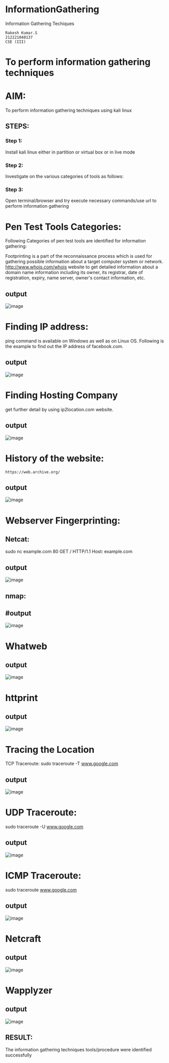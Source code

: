 # InformationGathering
Information Gathering Techiques
```
Rakesh Kumar.S
212221040137
CSE (III)
```
# To perform information gathering techniques

# AIM:

To perform information gathering techniques using kali linux 

## STEPS:

### Step 1:

Install kali linux either in partition or virtual box or in live mode

### Step 2:

Investigate on the various categories of tools as follows:

### Step 3:
Open terminal/browser and try execute necessary commands/use url to perform information gathering

# Pen Test Tools Categories:  

Following Categories of pen test tools are identified for information gathering:

Footprinting is a part of the reconnaissance process which is used for gathering possible information about a target computer system or network.
http://www.whois.com/whois website to get detailed information about a domain name information including its owner, its registrar, date of registration, expiry, name server, owner's contact information, etc.

## output

![image](https://github.com/Rakesh2k23/InformationGathering/assets/141472158/bc2f096c-5019-4539-b58d-70374c2bd538)


# Finding IP address:
ping command is available on Windows as well as on Linux OS. Following is the example to find out the IP address of facebook.com.
## output

![image](https://github.com/Rakesh2k23/InformationGathering/assets/141472158/99b4b518-e723-4228-b7e8-fa84b3ea1e94)


# Finding Hosting Company
get further detail by using ip2location.com website.
## output

![image](https://github.com/Rakesh2k23/InformationGathering/assets/141472158/49214f31-22cd-423d-9f51-2b46cb5e1c1f)


# History of the website:
```
https://web.archive.org/
```
## output

![image](https://github.com/Rakesh2k23/InformationGathering/assets/141472158/541a42e9-02ff-47fa-ac2d-a9ed91ca492a)


# Webserver Fingerprinting:

## Netcat:
sudo nc example.com 80
GET / HTTP/1.1
Host: example.com
## output

![image](https://github.com/Rakesh2k23/InformationGathering/assets/141472158/2d1cb00c-5bd4-4d66-8956-a6301dacd0ae)


## nmap:
## #output

![image](https://github.com/Rakesh2k23/InformationGathering/assets/141472158/fb840480-094a-4101-afff-122ccfdd23d7)



# Whatweb
## output

  ![image](https://github.com/Rakesh2k23/InformationGathering/assets/141472158/509e35ed-fd7f-4483-b0f6-281d7b6e4314)



# httprint
## output

![image](https://github.com/Rakesh2k23/InformationGathering/assets/141472158/b6968d8d-31ad-49a6-b566-a8a23dde04fe)


# Tracing the Location
TCP Traceroute:
sudo traceroute -T www.google.com
## output

![image](https://github.com/Rakesh2k23/InformationGathering/assets/141472158/17bc20e8-8319-4fd9-9937-ad9c45cb9730)


# UDP Traceroute:
sudo traceroute -U www.google.com
## output

![image](https://github.com/Rakesh2k23/InformationGathering/assets/141472158/6e37892b-332a-4153-a2a5-6b858083f8ed)


# ICMP Traceroute:
sudo traceroute  www.google.com
## output

![image](https://github.com/Rakesh2k23/InformationGathering/assets/141472158/df891a78-278b-46fb-965a-26548e7fc969)


# Netcraft
## output
![image](https://github.com/Rakesh2k23/InformationGathering/assets/141472158/8dbaf351-da4e-40eb-bf6b-04d544434259)


# Wapplyzer
## output

![image](https://github.com/Rakesh2k23/InformationGathering/assets/141472158/13ce3e49-a219-4e03-a589-a68c3ffaeac3)


## RESULT:
The information gathering techniques tools/procedure were  identified successfully
